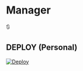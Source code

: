 # Manager
🔃

## DEPLOY (Personal)
[![Deploy](https://www.herokucdn.com/deploy/button.svg)](https://heroku.com/deploy?template=https://github.com/THESANSKARILADKA/Sanskari-ladkas-Manager.git)
